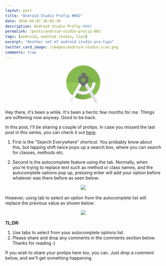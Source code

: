 ```yaml
---
layout: post
title: "Android Studio ProTip #002"
date: 2016-05-07 16:05:30
description: Android Studio ProTip #002
permalink: /posts/android-studio-protip-002
tags: [android, android studio, tips]
excerpt: "Another set of android studio pro-tips"
twitter_card_image: /images/android-studio-icon.png
comments: true
---
```


<p align="center">
	<img src="/images/android-studio-icon.png">
</p>



Hey there, it's been a while. It's been a hectic few months for me. Things are softening
now anyway. Good to be back.

In this post, I'll be sharing a couple of protips. In case you missed the
last post in this series, you can check it out [here]({{site.url}}/posts/android-studio-protip-001).

1. First is the "Search Everywhere" shortcut. You probably know about this, but tapping
shift twice pops up a search box, where you can search for classes, methods etc.


2. Second is the autocomplete feature using the tab. Normally, when you're trying to
replace text such as method or class names, and the autocomplete options pop up, pressing enter will add
your option before whatever was there before as seen below:

<p align="center">
	<img src="http://i.imgur.com/t0wCW2P.gif">
</p>

However, using tab to select an option from the autocomplete list will replace the
previous value as shown below:

<p align="center">
  <img src="http://imgur.com/JuKbDel.gif">
</p>


**TL;DR:**  
1. Use tabs to select from your autocomplete options list.  
2. Please share and drop any comments in the comments section below.
Thanks for reading :)

If you wish to share your protips here too, you can. Just drop a comment below, and
we'll get something happening.
